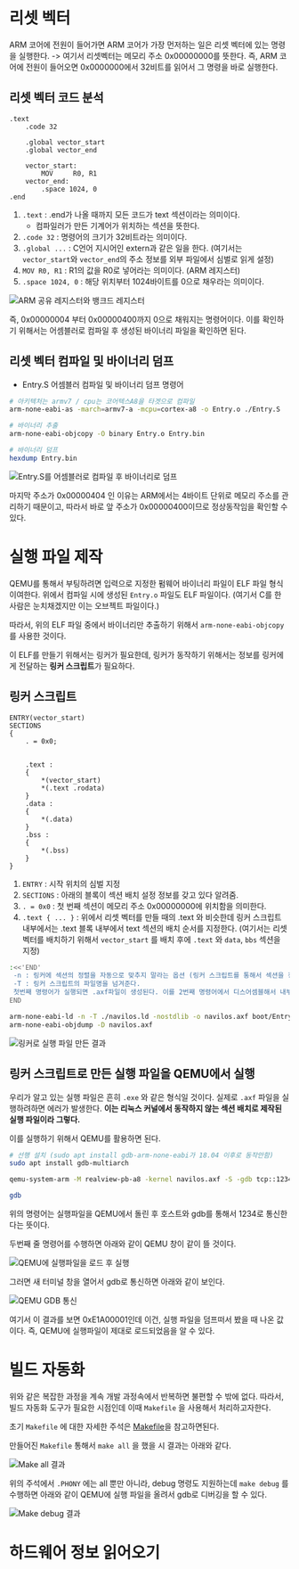 # 리셋 벡터
ARM 코어에 전원이 들어가면 ARM 코어가 가장 먼저하는 일은 리셋 벡터에 있는 명령을 실행한다.
-> 여기서 리셋벡터는 메모리 주소 0x00000000를 뜻한다.
즉, ARM 코어에 전원이 들어오면 0x0000000에서 32비트를 읽어서 그 명령을 바로 실행한다.

## 리셋 벡터 코드 분석
```
.text
	.code 32

	.global vector_start
	.global vector_end

	vector_start:
		MOV		R0, R1
	vector_end:
		.space 1024, 0
.end
```

1. `.text` : .end가 나올 때까지 모든 코드가 text 섹션이라는 의미이다.
	+ 컴파일러가 만든 기계어가 위치하는 섹션을 뜻한다.
2. `.code 32` : 명령어의 크기가 32비트라는 의미이다.
3. `.global ...` : C언어 지시어인 extern과 같은 일을 한다. (여기서는 `vector_start`와 `vector_end`의 주소 정보를 외부 파일에서 심벌로 읽게 설정)
5. `MOV R0, R1` : R1의 값을 R0로 넣어라는 의미이다. (ARM 레지스터)
6. `.space 1024, 0` : 해당 위치부터 1024바이트를 0으로 채우라는 의미이다.

![ARM 공유 레지스터와 뱅크드 레지스터](https://user-images.githubusercontent.com/22961251/153756658-fe4af0b7-eb14-4a88-9a28-16dfcb390a79.png)

즉, 0x00000004 부터 0x00000400까지 0으로 채워지는 명령어이다.
이를 확인하기 위해서는 어셈블러로 컴파일 후 생성된 바이너리 파일을 확인하면 된다.

## 리셋 벡터 컴파일 및 바이너리 덤프 

+ Entry.S 어셈블러 컴파일 및 바이너리 덤프 명령어

```.sh
# 아키텍처는 armv7 / cpu는 코어텍스A8을 타겟으로 컴파일
arm-none-eabi-as -march=armv7-a -mcpu=cortex-a8 -o Entry.o ./Entry.S

# 바이너리 추출
arm-none-eabi-objcopy -O binary Entry.o Entry.bin

# 바이너리 덤프
hexdump Entry.bin
```

![Entry.S를 어셈블러로 컴파일 후 바이너리로 덤프](https://user-images.githubusercontent.com/22961251/153756763-5e6334c4-a30e-4ffe-a4fb-737c184af251.png)

마지막 주소가 0x00000404 인 이유는 ARM에서는 4바이트 단위로 메모리 주소를 관리하기 때문이고, 따라서 바로 앞 주소가 0x00000400이므로 정상동작임을 확인할 수 있다. 

# 실행 파일 제작

QEMU를 통해서 부팅하려면 입력으로 지정한 펌웨어 바이너리 파일이 ELF 파일 형식이여한다.
위에서 컴파일 시에 생성된 `Entry.o` 파일도 ELF 파일이다. (여기서 C를 한 사람은 눈치채겠지만 이는 오브젝트 파일이다.)

따라서, 위의 ELF 파일 중에서 바이너리만 추출하기 위해서 `arm-none-eabi-objcopy` 를 사용한 것이다.

이 ELF를 만들기 위해서는 링커가 필요한데, 링커가 동작하기 위해서는 정보를 링커에게 전달하는 **링커 스크립트**가 필요하다.

## 링커 스크립트

```
ENTRY(vector_start)
SECTIONS
{
	. = 0x0;


	.text :
	{
		*(vector_start)
		*(.text .rodata)
	}
	.data :
	{
		*(.data)
	}
	.bss :
	{
		*(.bss)
	}
}
```

1. `ENTRY` : 시작 위치의 심벌 지정
2. `SECTIONS` : 아래의 블록이 섹션 배치 설정 정보를 갖고 있다 알려줌.
3. `. = 0x0` : 첫 번째 섹션이 메모리 주소 0x00000000에 위치함을 의미한다.
4. `.text { ... }` : 위에서 리셋 벡터를 만들 때의 .text 와 비슷한데 링커 스크립트 내부에서는 .text 블록 내부에서 text 섹션의 배치 순서를 지정한다. (여기서는 리셋 벡터를 배치하기 위해서 `vector_start` 를 배치 후에 `.text` 와 `data`, `bbs` 섹션을 지정)

```.sh
:<<'END'
 -n : 링커에 섹션의 정렬을 자동으로 맞추지 말라는 옵션 (링커 스크립트를 통해서 섹션을 정렬하기 때문이다.)
 -T : 링커 스크립트의 파일명을 넘겨준다.
 첫번째 명령어가 실행되면 .axf파일이 생성된다. 이를 2번째 명령어에서 디스어셈블해서 내부를 파악할 수 있다. 
END

arm-none-eabi-ld -n -T ./navilos.ld -nostdlib -o navilos.axf boot/Entry.o
arm-none-eabi-objdump -D navilos.axf
```

![링커로 실행 파일 만든 결과](https://user-images.githubusercontent.com/22961251/153757341-9adf84fd-8f30-40b1-9463-a2011679a899.png)

## 링커 스크립트로 만든 실행 파일을 QEMU에서 실행

우리가 알고 있는 실행 파일은 흔히 `.exe` 와 같은 형식일 것이다. 실제로 `.axf` 파일을 실행하려하면 에러가 발생한다. **이는 리눅스 커널에서 동작하지 않는 섹션 배치로 제작된 실행 파일이라 그렇다.** 

이를 실행하기 위해서 QEMU를 활용하면 된다.

```.sh
# 선행 설치 (sudo apt install gdb-arm-none-eabi가 18.04 이후로 동작안함)
sudo apt install gdb-multiarch

qemu-system-arm -M realview-pb-a8 -kernel navilos.axf -S -gdb tcp::1234,ipv4

gdb
```

위의 명령어는 실행파일을 QEMU에서 돌린 후 호스트와 gdb를 통해서 1234로 통신한다는 뜻이다.

두번째 줄 명령어를 수행하면 아래와 같이 QEMU 창이 같이 뜰 것이다.

![QEMU에 실행파일을 로드 후 실행](https://user-images.githubusercontent.com/22961251/153757509-18c76db8-7d07-430d-985c-b494e57a4b1e.png)

그러면 새 터미널 창을 열어서 gdb로 통신하면 아래와 같이 보인다.

![QEMU GDB 통신](https://user-images.githubusercontent.com/22961251/153757534-61670ea6-3b17-42a3-a747-9bb1d97d20f9.png)

여기서 이 결과를 보면 0xE1A00001인데 이건, 실행 파일을 덤프떠서 봤을 때 나온 값이다.
즉, QEMU에 실행파일이 제대로 로드되었음을 알 수 있다.

# 빌드 자동화

위와 같은 복잡한 과정을 계속 개발 과정속에서 반복하면 불편할 수 밖에 없다.
따라서, 빌드 자동화 도구가 필요한 시점인데 이때 `Makefile` 을 사용해서 처리하고자한다.

초기 `Makefile` 에 대한 자세한 주석은 [Makefile](https://github.com/dailyworker/study/blob/931ab99de79c7eecd1edea317c20584b6f37a97d/embedded-os/Makefile)을 참고하면된다.

만들어진 `Makefile` 통해서 `make all` 을 했을 시 결과는 아래와 같다.

![Make all 결과](https://user-images.githubusercontent.com/22961251/153758949-343aa242-86d0-44e7-b523-aa3401852a04.png)

위의 주석에서 `.PHONY` 에는 all 뿐만 아니라, debug 명령도 지원하는데 `make debug` 를 수행하면 아래와 같이 QEMU에 실행 파일을 올려서 gdb로 디버깅을 할 수 있다.

![Make debug 결과](https://user-images.githubusercontent.com/22961251/153759220-4ee73cc3-e383-4b5b-b32f-06c662c22ce4.png)

# 하드웨어 정보 읽어오기



